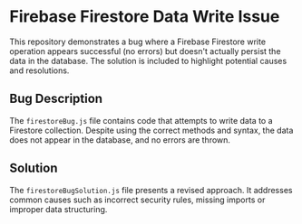 # Firebase Firestore Data Write Issue

This repository demonstrates a bug where a Firebase Firestore write operation appears successful (no errors) but doesn't actually persist the data in the database.  The solution is included to highlight potential causes and resolutions.

## Bug Description
The `firestoreBug.js` file contains code that attempts to write data to a Firestore collection.  Despite using the correct methods and syntax, the data does not appear in the database, and no errors are thrown. 

## Solution
The `firestoreBugSolution.js` file presents a revised approach. It addresses common causes such as incorrect security rules, missing imports or improper data structuring.